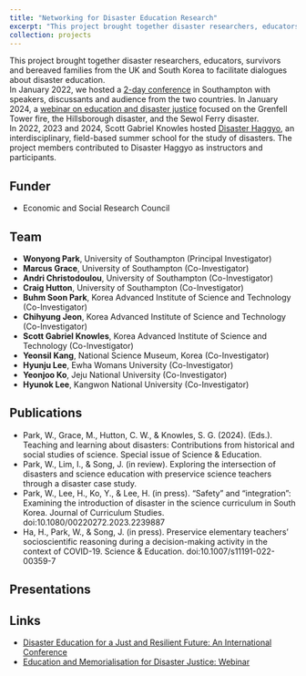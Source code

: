```yaml
---
title: "Networking for Disaster Education Research"
excerpt: "This project brought together disaster researchers, educators, survivors and bereaved families from the UK and South Korea to facilitate dialogues about disaster education. <br/><br/><img src='/images/disaster.jpg' width='400'>"
collection: projects
---
```


This project brought together disaster researchers, educators, survivors and bereaved families from the UK and South Korea to facilitate dialogues about disaster education. <br/>
In January 2022, we hosted a [2-day conference](https://sites.google.com/view/disastereducation/) in Southampton with speakers, discussants and audience from the two countries. In January 2024, a [webinar on education and disaster justice](https://wonyongpark89.github.io/posts/2024/01/education-and-memorialisation/) focused on the Grenfell Tower fire, the Hillsborough disaster, and the Sewol Ferry disaster. <br/>
In 2022, 2023 and 2024, Scott Gabriel Knowles hosted [Disaster Haggyo](https://www.disasterhaggyo.com/), an interdisciplinary, field-based summer school for the study of disasters. The project members contributed to Disaster Haggyo as instructors and participants.

## Funder <br/>
* Economic and Social Research Council

## Team <br/>
* **Wonyong Park**, University of Southampton (Principal Investigator) <br/>
* **Marcus Grace**, University of Southampton (Co-Investigator) <br/>
* **Andri Christodoulou**, University of Southampton (Co-Investigator) <br/>
* **Craig Hutton**, University of Southampton (Co-Investigator) <br/>
* **Buhm Soon Park**, Korea Advanced Institute of Science and Technology (Co-Investigator) <br/>
* **Chihyung Jeon**, Korea Advanced Institute of Science and Technology (Co-Investigator) <br/>
* **Scott Gabriel Knowles**, Korea Advanced Institute of Science and Technology (Co-Investigator) <br/>
* **Yeonsil Kang**, National Science Museum, Korea (Co-Investigator) <br/>
* **Hyunju Lee**, Ewha Womans University (Co-Investigator) <br/>
* **Yeonjoo Ko**, Jeju National University (Co-Investigator) <br/>
* **Hyunok Lee**, Kangwon National University (Co-Investigator) <br/>

## Publications <br/>
* Park, W., Grace, M., Hutton, C. W., & Knowles, S. G. (2024). (Eds.). Teaching and learning about disasters: Contributions from historical and social studies of science. Special issue of Science & Education. <br/>
* Park, W., Lim, I., & Song, J. (in review). Exploring the intersection of disasters and science education with preservice science teachers through a disaster case study. <br/>
* Park, W., Lee, H., Ko, Y., & Lee, H. (in press). “Safety” and “integration”: Examining the introduction of disaster in the science curriculum in South Korea. Journal of Curriculum Studies. doi:10.1080/00220272.2023.2239887 <br/>
* Ha, H., Park, W., & Song, J. (in press). Preservice elementary teachers’ socioscientific reasoning during a decision-making activity in the context of COVID-19. Science & Education. doi:10.1007/s11191-022-00359-7 <br/>

## Presentations <br/>

## Links <br/>
* [Disaster Education for a Just and Resilient Future: An International Conference](https://sites.google.com/view/disastereducation/)
* [Education and Memorialisation for Disaster Justice: Webinar](https://wonyongpark89.github.io/posts/2024/01/education-and-memorialisation/)